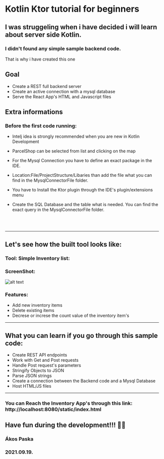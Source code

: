 # Kotlin Ktor tutorial for beginners

## I was struggeling when i have decided i will learn about server side Kotlin.

### I didn't found any simple sample backend code.

That is why i have created this one

## Goal

- Create a REST full backend server
- Create an active connection with a mysql database
- Serve the React App's HTML and Javascript files

## Extra informations

### Before the first code running:

- Intelj idea is strongly recommended when you are new in Kotlin Development
- ParcelShop can be selected from list and clicking on the map
- For the Mysql Connection you have to define an exact package in the IDE.
- Location:File/ProjectStructure/Libaries than add the file what you can find in the MysqlConnectorFile folder.
- You have to Install the Ktor plugin through the IDE's plugin/extensions menu
- Create the SQL Database and the table what is needed. You can find the exact query in the MysqlConnectorFile folder.

  <br>
  <br>

---

## Let's see how the built tool looks like:

### Tool: Simple Inventory list:

### ScreenShot:

![alt text](https://myfirstwebapp-siwvh.run-eu-central1.goorm.io/apirequests/inventoryphoto)

### Features:

- Add new inventory items
- Delete existing items
- Decrese or increse the count value of the inventory item's

---

## What you can learn if you go through this sample code:

- Create REST API endpoints
- Work with Get and Post requests
- Handle Post request's parameters
- Stringify Objects to JSON
- Parse JSON strings
- Create a connection between the Backend code and a Mysql Database
- Host HTML/JS files

---

### You can Reach the Inventory App's through this link: http://localhost:8080/static/index.html

## Have fun during the development!!! 🎉🎉

### Ákos Paska

### 2021.09.19.
